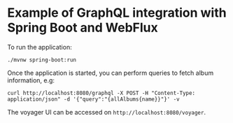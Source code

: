 # Example of GraphQL integration with Spring Boot and WebFlux

To run the application:
```
./mvnw spring-boot:run
```

Once the application is started, you can perform queries to fetch album information, e.g:

```
curl http://localhost:8080/graphql -X POST -H "Content-Type: application/json" -d '{"query":"{allAlbums{name}}"}' -v
```

The voyager UI can be accessed on `http://localhost:8080/voyager`.